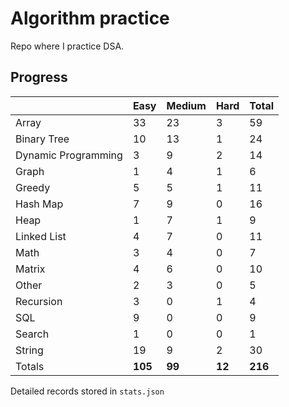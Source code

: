 # Algorithm practice

Repo where I practice DSA.

<!-- https://leetcode.com/l-ohman/ -->
<!-- todo: display the json data in some online visualization. -->

## Progress

<!-- scriptdivider -->
<!-- {'python': 165, 'javascript': 49, 'both': 7} -->

| |Easy|Medium|Hard|Total|
|-|-|-|-|-|
|Array|33|23|3|59|
|Binary Tree|10|13|1|24|
|Dynamic Programming|3|9|2|14|
|Graph|1|4|1|6|
|Greedy|5|5|1|11|
|Hash Map|7|9|0|16|
|Heap|1|7|1|9|
|Linked List|4|7|0|11|
|Math|3|4|0|7|
|Matrix|4|6|0|10|
|Other|2|3|0|5|
|Recursion|3|0|1|4|
|SQL|9|0|0|9|
|Search|1|0|0|1|
|String|19|9|2|30|
|Totals|**105**|**99**|**12**|**216**|
<!-- scriptdivider -->

Detailed records stored in `stats.json`
